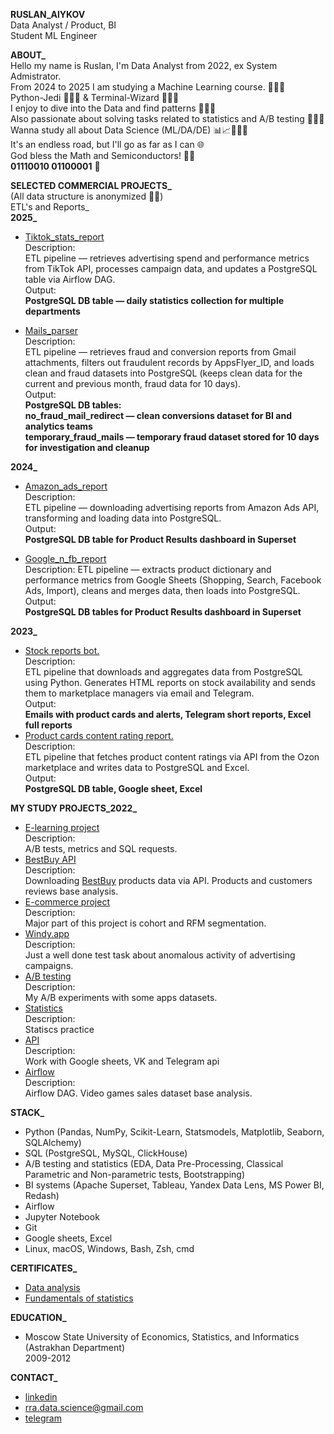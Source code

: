 **RUSLAN_AlYKOV**<br/>
Data Analyst / Product, BI <br/>
Student ML Engineer

**ABOUT_**<br/>
Hello my name is Ruslan, I'm Data Analyst from 2022, ex System Admistrator.<br/>
From 2024 to 2025 I am studying a Machine Learning course. 👨🏼‍🏫<br/>
Python-Jedi 🧘🏼‍♂️ & Terminal-Wizard 🧙🏻‍♂️ <br/>
I enjoy to dive into the Data and find patterns 👨🏼‍💻 <br/>
Also passionate about solving tasks related to statistics and A/B testing 👨🏼‍🔬<br/>
Wanna study all about Data Science (ML/DA/DE) 📊📈👨🏼‍🏫<br/>
It's an endless road, but I'll go as far as I can 🌐 <br/>
God bless the Math and Semiconductors! 🖖🏻 <br/>
**01110010 01100001** 🤖 <br/>

**SELECTED COMMERCIAL PROJECTS_** <br/>
(All data structure is anonymized 🥷🏼)<br/>
ETL's and Reports_<br/>
**2025_** <br/>
- [Tiktok_stats_report](https://github.com/Russell-Alykov/Work/blob/main/tik_tok_stats/tik_tok_stats.py)<br/>
Description:<br/>
ETL pipeline — retrieves advertising spend and performance metrics from TikTok API, processes campaign data, and updates a PostgreSQL table via Airflow DAG.<br/>
Output:<br/>
**PostgreSQL DB table — daily statistics collection for multiple departments**<br/>

- [Mails_parser](https://github.com/Russell-Alykov/Work/blob/main/okta_fraud_mails_to_db/okta_fraud_mails_to_db.py)<br/>
Description:<br/>
ETL pipeline — retrieves fraud and conversion reports from Gmail attachments, filters out fraudulent records by AppsFlyer_ID, and loads clean and fraud datasets into PostgreSQL (keeps clean data for the current and previous month, fraud data for 10 days).<br/>
Output:<br/>
**PostgreSQL DB tables:** <br/>
**no_fraud_mail_redirect — clean conversions dataset for BI and analytics teams** <br/>
**temporary_fraud_mails — temporary fraud dataset stored for 10 days for investigation and cleanup** <br/>

**2024_** <br/>
- [Amazon_ads_report](https://github.com/Russell-Alykov/Work/blob/main/amazon_ads_report/amz_ads_report.py)<br/>
Description:<br/>
ETL pipeline — downloading advertising reports from Amazon Ads API, transforming and loading data into PostgreSQL. <br/>
Output: <br/>
**PostgreSQL DB table for Product Results dashboard in Superset**<br/>

- [Google_n_fb_report](https://github.com/Russell-Alykov/Work/blob/main/google_n_fb_stats_report/google_n_fb_report.py)<br/>
Description:
ETL pipeline — extracts product dictionary and performance metrics from Google Sheets (Shopping, Search, Facebook Ads, Import), cleans and merges data, then loads into PostgreSQL.<br/>
Output:<br/>
**PostgreSQL DB tables for Product Results dashboard in Superset**<br/>

**2023_** <br/>
- [Stock reports bot.](https://github.com/Russell-Alykov/Work/blob/main/bot_leftovers_mp/bot_leftovers_mp.py)<br/>
Description:<br/> ETL pipeline that downloads and aggregates data from PostgreSQL using Python.
Generates HTML reports on stock availability and sends them to marketplace managers via email and Telegram.<br/>
Output:<br/>
**Emails with product cards and alerts, Telegram short reports, Excel full reports**<br/>
- [Product cards content rating report.](https://github.com/Russell-Alykov/Work/blob/main/content_rating/content_rating.py) <br/>
Description:<br/> ETL pipeline that fetches product content ratings via API from the Ozon marketplace and writes data to PostgreSQL and Excel. <br/>
Output: <br/>
**PostgreSQL DB table, Google sheet, Excel**<br/>


**MY STUDY PROJECTS_2022_** <br/>
- [E-learning project](https://github.com/Russell-Alykov/E-learning_project/blob/main/e_learning_project.ipynb)<br/>
Description:<br/> A/B tests, metrics and SQL requests.
- [BestBuy API](https://github.com/Russell-Alykov/BestBuy_API)<br/>
Description:<br/> Downloading [BestBuy](https://www.bestbuy.com/) products data via API. Products and customers reviews base analysis.
- [E-commerce project](https://github.com/Russell-Alykov/E-commerce_project/blob/5f4b8bbb798df65c73fc864aba6e46cf8f852162/e_commerce_project.ipynb)<br/>
Description:<br/> Major part of this project is cohort and RFM segmentation.
- [Windy.app](https://github.com/Russell-Alykov/windy.app)<br/>
Description:<br/> Just a well done test task about anomalous activity of advertising campaigns.
- [A/B testing](https://github.com/Russell-Alykov/A-B_testing)<br/>
Description:<br/> My A/B experiments with some apps datasets.
- [Statistics](https://github.com/Russell-Alykov/Statistcs)<br/>
Description:<br/>Statiscs practice
- [API](https://github.com/Russell-Alykov/API)<br/>
Description:<br/>Work with Google sheets, VK and Telegram api
- [Airflow](https://github.com/Russell-Alykov/Airflow/blob/main/dags.py)<br/>
Description:<br/>Airflow DAG. Video games sales dataset base analysis.

**STACK_**<br/>
- Python (Pandas, NumPy, Scikit-Learn, Statsmodels, Matplotlib, Seaborn, SQLAlchemy)
- SQL (PostgreSQL, MySQL, ClickHouse)
- A/B testing and statistics (EDA, Data Pre-Processing, Classical Parametric and Non-parametric tests, Bootstrapping)
- BI systems (Apache Superset, Tableau, Yandex Data Lens, MS Power BI, Redash)
- Airflow
- Jupyter Notebook
- Git
- Google sheets, Excel
- Linux, macOS, Windows, Bash, Zsh, cmd

**CERTIFICATES_**
- [Data analysis](https://lab.karpov.courses/certificate/8d6a3083-50fa-4ff7-878f-66bb1726918a/en/)<br/>
- [Fundamentals of statistics](https://stepik.org/cert/1618637)

**EDUCATION_**<br/>
 - Moscow State University of Economics, Statistics, and Informatics (Astrakhan Department)<br/>
2009-2012

**CONTACT_**<br/>
   - [linkedin](https://linkedin.com/in/ruslan-alykov) 
   - rra.data.science@gmail.com
   - [telegram](https://t.me/phantom_lancer_band)
<!---
Russell-Alykov/Russell-Alykov is a ✨ special ✨ repository because its `README.md` (this file) appears on your GitHub profile.
You can click the Preview link to take a look at your changes.
--->

